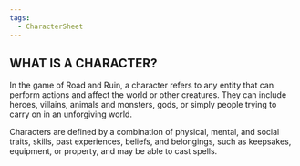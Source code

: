 ```yaml
---
tags:
  - CharacterSheet
---
```

## WHAT IS A CHARACTER?

In the game of Road and Ruin, a character refers to any entity that can perform actions and affect the world or other creatures.
They can include heroes, villains, animals and monsters, gods, or simply people trying to carry on in an unforgiving world.

Characters are defined by a combination of physical, mental, and social traits, skills, past experiences, beliefs, and belongings, such as keepsakes, equipment, or property, and may be able to cast spells.